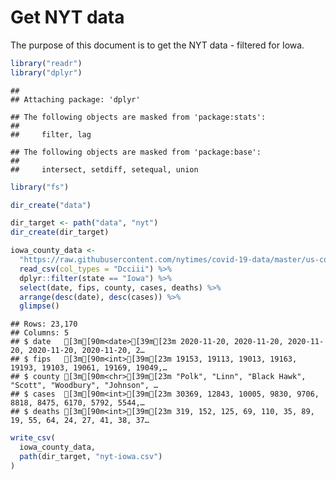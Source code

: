 Get NYT data
================

The purpose of this document is to get the NYT data - filtered for Iowa.

``` r
library("readr")
library("dplyr")
```

    ## 
    ## Attaching package: 'dplyr'

    ## The following objects are masked from 'package:stats':
    ## 
    ##     filter, lag

    ## The following objects are masked from 'package:base':
    ## 
    ##     intersect, setdiff, setequal, union

``` r
library("fs")
```

``` r
dir_create("data")

dir_target <- path("data", "nyt")
dir_create(dir_target)
```

``` r
iowa_county_data <- 
  "https://raw.githubusercontent.com/nytimes/covid-19-data/master/us-counties.csv" %>%
  read_csv(col_types = "Dcciii") %>%
  dplyr::filter(state == "Iowa") %>%
  select(date, fips, county, cases, deaths) %>%
  arrange(desc(date), desc(cases)) %>%
  glimpse()
```

    ## Rows: 23,170
    ## Columns: 5
    ## $ date   [3m[90m<date>[39m[23m 2020-11-20, 2020-11-20, 2020-11-20, 2020-11-20, 2020-11-20, 2…
    ## $ fips   [3m[90m<int>[39m[23m 19153, 19113, 19013, 19163, 19193, 19103, 19061, 19169, 19049,…
    ## $ county [3m[90m<chr>[39m[23m "Polk", "Linn", "Black Hawk", "Scott", "Woodbury", "Johnson", …
    ## $ cases  [3m[90m<int>[39m[23m 30369, 12843, 10005, 9830, 9706, 8818, 8475, 6170, 5792, 5544,…
    ## $ deaths [3m[90m<int>[39m[23m 319, 152, 125, 69, 110, 35, 89, 19, 55, 64, 24, 27, 41, 38, 37…

``` r
write_csv(
  iowa_county_data,
  path(dir_target, "nyt-iowa.csv")
)
```
